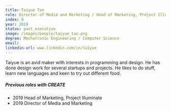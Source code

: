 ```yaml
---
title: Taiyue Tan
role: Director of Media and Marketing / Head of Marketing, Project Illuminate
index: 8
year: 2019
status: past_executive
image: /images/people/taiyue_tan.png
degree: Mechatronic Engineering / Computer Science
email:
linkedin-url: www.linkedin.com/in/taiyue  
---
```

Taiyue is an avid maker with interests in programming and design. He has done design work for several startups and projects. He likes to do stuff, learn new languages and keen to try out different food.

##### Previous roles with CREATE

- 2019 Head of Marketing, Project Illuminate
- 2019 Director of Media and Marketing
